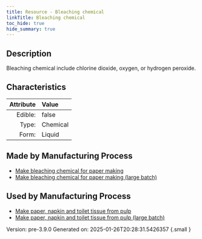 ```yaml
---
title: Resource - Bleaching chemical
linkTitle: Bleaching chemical
toc_hide: true
hide_summary: true
---
```


## Description
&#10;&#9;&#9;Bleaching chemical&#10;&#9;&#9;include chlorine dioxide, oxygen, or hydrogen peroxide. 

## Characteristics

| Attribute      | Value |
|--------:|:------|
|Edible:|false|
|Type:|Chemical|
|Form:|Liquid|
 
## Made by Manufacturing Process

- [Make bleaching chemical for paper making](/docs/definitions/process/make-bleaching-chemical-for-paper-making)
- [Make bleaching chemical for paper making (large batch)](/docs/definitions/process/make-bleaching-chemical-for-paper-making--large-batch-)

## Used by Manufacturing Process

- [Make paper, napkin and toilet tissue from pulp](/docs/definitions/process/make-paper--napkin-and-toilet-tissue-from-pulp)
- [Make paper, napkin and toilet tissue from pulp (large batch)](/docs/definitions/process/make-paper--napkin-and-toilet-tissue-from-pulp--large-batch-)


    

Version: pre-3.9.0 Generated on: 2025-01-26T20:28:31.5426357
{.small }
